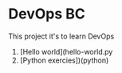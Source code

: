 # DevOps BC

This project it's to learn DevOps

1. [Hello world](hello-world.py
2. [Python exercies])(python)

